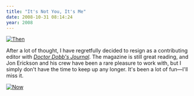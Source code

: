 ```yaml
---
title: "It's Not You, It's Me"
date: 2008-10-31 08:14:24
year: 2008
---
```

<a href="http://www.ddj.com"><img src="{{'/files/2008/10/ddj-old.png' | relative_url}}" alt="Then" border="0" /></a>

After a lot of thought, I have regretfully decided to resign as a contributing editor with <a href="http://www.ddj.com"><em>Doctor Dobb's Journal</em></a>. The magazine is still great reading, and Jon Erickson and his crew have been a rare pleasure to work with, but I simply don't have the time to keep up any longer. It's been a lot of fun—I'll miss it.

<a href="http://www.ddj.com"><img src="{{'/files/2008/10/ddj-new.png' | relative_url}}" alt="Now" border="0" /></a>
